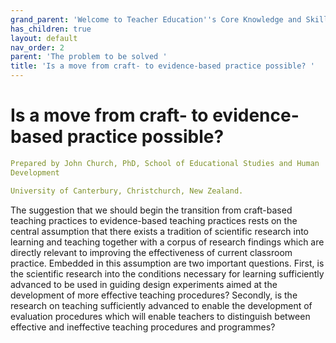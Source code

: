 ```yaml
---
grand_parent: 'Welcome to Teacher Education''s Core Knowledge and Skills.'
has_children: true
layout: default
nav_order: 2
parent: 'The problem to be solved '
title: 'Is a move from craft- to evidence-based practice possible? '
---
```

# Is a move from craft- to evidence-based practice possible?


```yaml
Prepared by John Church, PhD, School of Educational Studies and Human
Development

University of Canterbury, Christchurch, New Zealand.
```


The suggestion that we should begin the transition from craft-based
teaching practices to evidence-based teaching practices rests on the
central assumption that there exists a tradition of scientific research
into learning and teaching together with a corpus of research findings
which are directly relevant to improving the effectiveness of current
classroom practice. Embedded in this assumption are two important
questions. First, is the scientific research into the conditions
necessary for learning sufficiently advanced to be used in guiding
design experiments aimed at the development of more effective teaching
procedures? Secondly, is the research on teaching sufficiently advanced
to enable the development of evaluation procedures which will enable
teachers to distinguish between effective and ineffective teaching
procedures and programmes?
